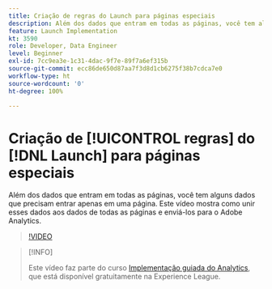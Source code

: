 ```yaml
---
title: Criação de regras do Launch para páginas especiais
description: Além dos dados que entram em todas as páginas, você tem alguns dados que precisam entrar apenas em uma página. Este vídeo mostra como unir esses dados aos dados de todas as páginas e enviá-los para o Adobe Analytics.
feature: Launch Implementation
kt: 3590
role: Developer, Data Engineer
level: Beginner
exl-id: 7cc9ea3e-1c31-4dac-9f7e-89f7a6ef315b
source-git-commit: ecc86de650d87aa7f3d8d1cb6275f38b7cdca7e0
workflow-type: ht
source-wordcount: '0'
ht-degree: 100%

---
```


# Criação de [!UICONTROL regras] do [!DNL Launch] para páginas especiais

Além dos dados que entram em todas as páginas, você tem alguns dados que precisam entrar apenas em uma página. Este vídeo mostra como unir esses dados aos dados de todas as páginas e enviá-los para o Adobe Analytics.

>[!VIDEO](https://video.tv.adobe.com/v/28770/?quality=12&learn=on)

>[!INFO]
>
> Este vídeo faz parte do curso [Implementação guiada do Analytics](https://experienceleague.adobe.com/?recommended=Analytics-D-1-2019.1), que está disponível gratuitamente na Experience League.